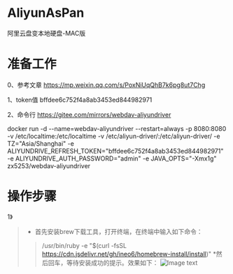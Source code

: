 # AliyunAsPan

阿里云盘变本地硬盘-MAC版

# 准备工作

0、参考文章
https://mp.weixin.qq.com/s/PoxNiUqQhB7k6pg8ut7Chg

1、token值
bffdee6c752f4a8ab3453ed844982971

2、命令行
https://gitee.com/mirrors/webdav-aliyundriver

docker run -d --name=webdav-aliyundriver --restart=always -p 8080:8080  -v /etc/localtime:/etc/localtime -v /etc/aliyun-driver/:/etc/aliyun-driver/ -e TZ="Asia/Shanghai" -e ALIYUNDRIVE_REFRESH_TOKEN="bffdee6c752f4a8ab3453ed844982971" -e ALIYUNDRIVE_AUTH_PASSWORD="admin" -e JAVA_OPTS="-Xmx1g" zx5253/webdav-aliyundriver

# 操作步骤

1》
> * 首先安装brew下载工具，打开终端，在终端中输入如下命令：
> > /usr/bin/ruby -e "$(curl -fsSL https://cdn.jsdelivr.net/gh/ineo6/homebrew-install/install)"
> *然后回车，等待安装成功的提示。效果如下：
![Image text](https://user-images.githubusercontent.com/9125526/132012657-554293e6-de9d-4834-8d66-e715d4223b6d.jpg)
